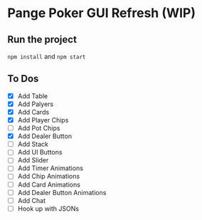 # Pange Poker GUI Refresh (WIP)

## Run the project

`npm install` and `npm start`

## To Dos

- [x] Add Table
- [x] Add Palyers
- [x] Add Cards
- [x] Add Player Chips
- [ ] Add Pot Chips
- [x] Add Dealer Button
- [ ] Add Stack
- [ ] Add UI Buttons
- [ ] Add Slider
- [ ] Add Timer Animations
- [ ] Add Chip Animations
- [ ] Add Card Animations
- [ ] Add Dealer Button Animations
- [ ] Add Chat
- [ ] Hook up with JSONs
